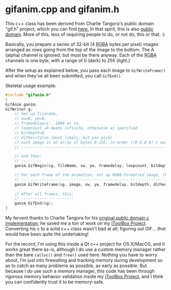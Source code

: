 # gifanim.cpp and gifanim.h

This c++ class has been derived from Charlie Tangora's public
domain "gif.h" project, which you can find
[here.](https://github.com/charlietangora/gif-h) In that spirit,
this is also [public domain](LICENSE). More of this, less of
requiring people to do, or not do, this or that. :)

Basically, you prepare a series of 32-bit (4
<abbr title="Red, Green, Blue, Alpha">RGBA</abbr>
bytes per pixel) images
arranged as rows going from the top of the image to the bottom. The A (alpha)
channel is ignored, but must be there anyway. Each of the
<abbr title="Red, Green, Blue, Alpha">RGBA</abbr>
channels is one byte, with a range of 0 (dark) to 255 (light.)

After the setup as explained below, you pass each image to `GifWriteFrame()`
and when they've all been submitted, you call `GifEnd()`.`

Skeletal usage example:

```c++
#include "gifanim.h"
{
GifAnim ganim;
GifWriter g;
	// Set up filename,
	// xw=N, yw=N,
	// framedelay=1...1000 or so,
	// loopcount =0 means infinite, otherwise as specified
	// bitdepth=8,
	// dither=false (most likely, but you pick)
	// each image is an array of bytes 0-255, in order ((R G B A) x xw) x yw)
	// ----------------------------------------------------------------------

	// and then:
	// ---------
	ganim.GifBegin(&g, fileName, xw, yw, framedelay, loopcount, bitdepth, dither);

	// For each frame of the animation, set up RGBA-formatted image, then:
	// -------------------------------------------------------------------
	ganim.GifWriteFrame(&g, image, xw, yw, framedelay, bitdepth, dither);
	
	// After all frames, this:
	// -----------------------
	ganim.GifEnd(&g);
}
```

My fervent thanks to Charlie Tangora for his
[original public domain c implementation;](https://github.com/charlietangora/gif-h)
he saved me a ton of work on my
[iToolBox Project](http://ourtimelines.com/itdoc/intro.html). Converting
his c to a solid c++ class wasn't bad at all; figuring out GIF... _that_
would have been quite the undertaking!

For the record, I'm using this inside a Qt c++ project for OS&nbsp;X/MacOS, and
it works great there as-is, although I do use a custom memory manager
rather than the bare `calloc()` and `free()` used here. Nothing you have
to worry about, I'm just into firewalling and tracking memory during
development so as to catch as many problems as possible, as early as
possible. But because I _do_ use such a memory manager, this code has
been through rigorous memory behavior validation inside my [iToolBox
Project,](http://ourtimelines.com/itdoc/intro.html) and I think you can
confidently trust it to be memory-safe.

